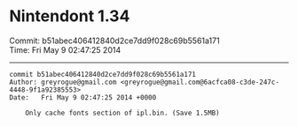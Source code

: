 # Nintendont 1.34
Commit: b51abec406412840d2ce7dd9f028c69b5561a171  
Time: Fri May 9 02:47:25 2014   

-----

```
commit b51abec406412840d2ce7dd9f028c69b5561a171
Author: greyrogue@gmail.com <greyrogue@gmail.com@6acfca08-c3de-247c-4448-9f1a92385553>
Date:   Fri May 9 02:47:25 2014 +0000

    Only cache fonts section of ipl.bin. (Save 1.5MB)
```
